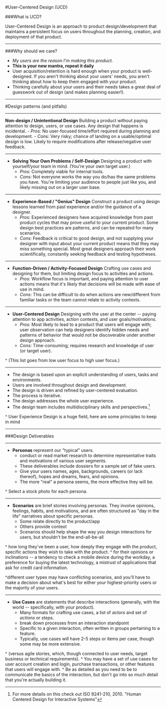 #User-Centered Design (UCD)

###What is UCD?

User-Centered Design is an approach to product design/development that maintains a persistent focus on users throughout the planning, creation, and deployment of that product. 

---

###Why should we care?

- *My users are the reason I'm making this product.* 
- **This is your new mantra, repeat it daily**
- User acquisition/retention is hard enough when your product is well-designed. If you aren't thinking about your users' needs, you aren't thinking about how to keep them engaged with your product.
- Thinking carefully about your users and their needs takes a great deal of guesswork out of design (and makes planning easier!).

---
#Design patterns (and pitfalls) 

---

**Non-design / Unintentional Design** Building a product without paying attention to design, users, or use cases. Any design that happens is incidental.
	- *Pros:* No user-focused time/effort required during planning and development.
	- *Cons:* Very risky; chance of landing on a usable/optimal design is low. Likely to require modifications after release/negative user feedback.

---

- **Solving Your Own Problems / Self-Design** Designing a product with yourself/your team in mind. (You're your own target user.)
	- *Pros:* Completely viable for internal tools.
	- *Cons:* Not everyone works the way you do/has the same problems you have. You're limiting your audience to people just like you, and likely missing out on a larger user base.

---

- **Experience-Based / "Genius" Design** Construct a product using design lessons learned from past experience and/or the guidance of a designer.
	- *Pros:* Experienced designers have acquired knowledge from past product cycles that may prove useful to your current product. Some design best practices are patterns, and can be repeated for many scenarios.
	- *Cons:* Feedback is critical to good design, and not supplying your designer with input about your current product means that they may miss something special. Most great designers approach their work scientifically, constantly seeking feedback and testing hypotheses.

---
- **Function-Driven / Activity-Focused Design** Crafting use cases and designing for them, but limiting design focus to activities and actions.
	- *Pros:* Workflow focus is important, and paying attention to user actions means that it's likely that decisions will be made with ease of use in mind.
	- *Cons:* This can be difficult to do when actions are new/different from familiar tasks or the team cannot relate to activity contexts.

---

- **User-Centered Design** Designing with the user at the center -- paying attention to app activities, action contexts, and user goals/motivations. 
	- *Pros:* Most likely to lead to a product that users will engage with; user observation can help designers identify hidden needs and patterns of behavior that would not be discoverable under another design approach.
	- *Cons:* Time-consuming; requires research and knowledge of user (or target user).
	
^ (This list goes from low user focus to high user focus.)

---

- The design is based upon an explicit understanding of users, tasks and environments.
- Users are involved throughout design and development.
- The design is driven and refined by user-centered evaluation.
- The process is iterative.
- The design addresses the whole user experience.
- The design team includes multidisciplinary skills and perspectives.[^1]

[^1]: For more details on this check out ISO 9241-210, 2010. "Human Centered Design for Interactive Systems"


^ User Experience Design is a huge field, here are some principles to keep in mind

---
###Design Deliverables

---

* **Personas** represent our "typical" users. 
	- conduct or read market research to determine representative traits and motivations of various user segments.
	- These deliverables include dossiers for a sample set of fake users.
  - Give your users names, ages, backgrounds, careers (or lack thereof), hopes and dreams, fears, and opinions.
  - The more "real" a persona seems, the more effective they will be. 

^ Select a stock photo for each persona.

---
	
- **Scenarios** are brief stories involving personas. They involve opinions, feelings, habits, and motivations, and are often structured as "day in the life" narratives about specific personas.
	- Some relate directly to the product/app 
	- Others provide context 
	- Scenarios should help shape the way you design interactions for users, but shouldn't be the end-all-be-all

^ how long they've been a user, how deeply they engage with the product, specific actions they wish to take with the product. 
^ for their opinions or inclinations -- a tendency to check a mobile device during the workday, a preference for buying the latest technology, a mistrust of applications that ask for credit card information. 

^different user types may have conflicting scenarios, and you'll have to make a decision about what's best for either your highest-priority users or the majority of your users.

---

- **Use Cases** are statements that describe interactions (generally, with the world -- specifically, with your product). 
	- Many formats for crafting use cases, a list of *actors*  and set of *actions* or *steps*.
	- break down processes from an interaction standpoint 
	- Specific to a given interaction, often written in groups pertaining to a feature. 
	- Typically, use cases will have 2-5 steps or items per case, though some may be more extensive. 

^ (versus agile stories, which, though connected to user needs, target business or technical requirements).
^ You may have a set of use cases for user account creation and login, purchase transactions, or other features that users will engage with.
^ Be as detailed as you need to be to communicate the basics of the interaction, but don't go into so much detail that you're actually building it.

